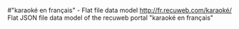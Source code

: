 #"karaoké en français" - Flat file data model
http://fr.recuweb.com/karaoké/
Flat JSON file data model of the recuweb portal "karaoké en français"
